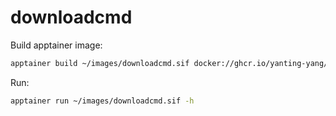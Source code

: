# downloadcmd

Build apptainer image:

```bash
apptainer build ~/images/downloadcmd.sif docker://ghcr.io/yanting-yang/downloadcmd:latest
```

Run:

```bash
apptainer run ~/images/downloadcmd.sif -h
```
